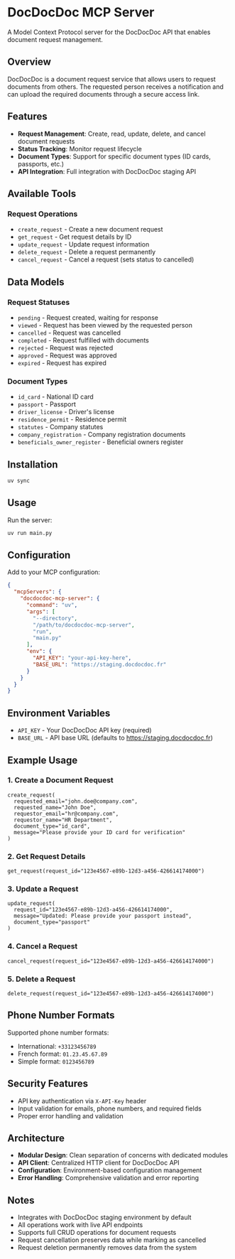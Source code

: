# DocDocDoc MCP Server

A Model Context Protocol server for the DocDocDoc API that enables document request management.

## Overview

DocDocDoc is a document request service that allows users to request documents from others. The requested person receives a notification and can upload the required documents through a secure access link.

## Features

- **Request Management**: Create, read, update, delete, and cancel document requests
- **Status Tracking**: Monitor request lifecycle 
- **Document Types**: Support for specific document types (ID cards, passports, etc.)
- **API Integration**: Full integration with DocDocDoc staging API

## Available Tools

### Request Operations
- `create_request` - Create a new document request
- `get_request` - Get request details by ID
- `update_request` - Update request information
- `delete_request` - Delete a request permanently
- `cancel_request` - Cancel a request (sets status to cancelled)

## Data Models

### Request Statuses
- `pending` - Request created, waiting for response
- `viewed` - Request has been viewed by the requested person
- `cancelled` - Request was cancelled
- `completed` - Request fulfilled with documents
- `rejected` - Request was rejected
- `approved` - Request was approved
- `expired` - Request has expired

### Document Types
- `id_card` - National ID card
- `passport` - Passport
- `driver_license` - Driver's license
- `residence_permit` - Residence permit
- `statutes` - Company statutes
- `company_registration` - Company registration documents
- `beneficials_owner_register` - Beneficial owners register

## Installation

```bash
uv sync
```

## Usage

Run the server:

```bash
uv run main.py
```

## Configuration

Add to your MCP configuration:

```json
{
  "mcpServers": {
    "docdocdoc-mcp-server": {
      "command": "uv",
      "args": [
        "--directory",
        "/path/to/docdocdoc-mcp-server",
        "run",
        "main.py"
      ],
      "env": {
        "API_KEY": "your-api-key-here",
        "BASE_URL": "https://staging.docdocdoc.fr"
      }
    }
  }
}
```

## Environment Variables

- `API_KEY` - Your DocDocDoc API key (required)
- `BASE_URL` - API base URL (defaults to https://staging.docdocdoc.fr)

## Example Usage

### 1. Create a Document Request

```
create_request(
  requested_email="john.doe@company.com",
  requested_name="John Doe",
  requestor_email="hr@company.com",
  requestor_name="HR Department",
  document_type="id_card",
  message="Please provide your ID card for verification"
)
```

### 2. Get Request Details

```
get_request(request_id="123e4567-e89b-12d3-a456-426614174000")
```

### 3. Update a Request

```
update_request(
  request_id="123e4567-e89b-12d3-a456-426614174000",
  message="Updated: Please provide your passport instead",
  document_type="passport"
)
```

### 4. Cancel a Request

```
cancel_request(request_id="123e4567-e89b-12d3-a456-426614174000")
```

### 5. Delete a Request

```
delete_request(request_id="123e4567-e89b-12d3-a456-426614174000")
```

## Phone Number Formats

Supported phone number formats:
- International: `+33123456789`
- French format: `01.23.45.67.89`
- Simple format: `0123456789`

## Security Features

- API key authentication via `X-API-Key` header
- Input validation for emails, phone numbers, and required fields
- Proper error handling and validation

## Architecture

- **Modular Design**: Clean separation of concerns with dedicated modules
- **API Client**: Centralized HTTP client for DocDocDoc API
- **Configuration**: Environment-based configuration management
- **Error Handling**: Comprehensive validation and error reporting

## Notes

- Integrates with DocDocDoc staging environment by default
- All operations work with live API endpoints
- Supports full CRUD operations for document requests
- Request cancellation preserves data while marking as cancelled
- Request deletion permanently removes data from the system
